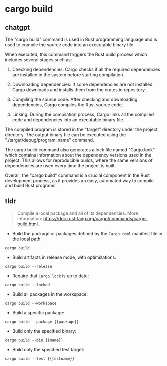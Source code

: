 # cargo build 
## chatgpt 
The "cargo build" command is used in Rust programming language and is used to compile the source code into an executable binary file. 

When executed, this command triggers the Rust build process which includes several stages such as:

1. Checking dependencies: Cargo checks if all the required dependencies are installed in the system before starting compilation.

2. Downloading dependencies: If some dependencies are not installed, Cargo downloads and installs them from the crates.io repository.

3. Compiling the source code: After checking and downloading dependencies, Cargo compiles the Rust source code.

4. Linking: During the compilation process, Cargo links all the compiled code and dependencies into an executable binary file. 

The compiled program is stored in the "target" directory under the project directory. The output binary file can be executed using the "./target/debug/program_name" command.

The cargo build command also generates a lock file named "Cargo.lock" which contains information about the dependency versions used in the project. This allows for reproducible builds, where the same versions of dependencies are used every time the project is built. 

Overall, the "cargo build" command is a crucial component in the Rust development process, as it provides an easy, automated way to compile and build Rust programs. 

## tldr 
 
> Compile a local package and all of its dependencies.
> More information: <https://doc.rust-lang.org/cargo/commands/cargo-build.html>.

- Build the package or packages defined by the `Cargo.toml` manifest file in the local path:

`cargo build`

- Build artifacts in release mode, with optimizations:

`cargo build --release`

- Require that `Cargo.lock` is up to date:

`cargo build --locked`

- Build all packages in the workspace:

`cargo build --workspace`

- Build a specific package:

`cargo build --package {{package}}`

- Build only the specified binary:

`cargo build --bin {{name}}`

- Build only the specified test target:

`cargo build --test {{testname}}`
